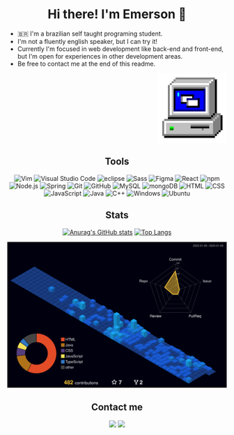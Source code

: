 <h1 align="center">Hi there! I'm Emerson 	
&#129304;</h1>

<table>
	<tr>
		<ul>
			<li>&#127463;&#127479; I'm a brazilian self taught programing student.</li>
			<li>I'm not a fluently english speaker, but I can try it!</li>
			<li>Currently I'm focused in web development like back-end and front-end, but I'm open for experiences in other development areas.</li>
			<li>Be free to contact me at the end of this readme.</li>
		</ul>
	</tr>
	<tr><img src="./src/computer-animated-gif-29.gif" width="160" align="right"><tr>
</table>

<h2 align="center">Tools</h2>

<div align="center">
	<img height="50" src="https://user-images.githubusercontent.com/25181517/192108889-232b3431-a585-4b36-a62d-9078bd3641d9.png" alt="Vim" title="Vim" />
	<img height="50" src="https://user-images.githubusercontent.com/25181517/192108891-d86b6220-e232-423a-bf5f-90903e6887c3.png" alt="Visual Studio Code" title="Visual Studio Code" />
	<img height="50" src="https://user-images.githubusercontent.com/25181517/192108892-6e9b5cdf-4e35-4a70-ad9a-801a93a07c1c.png" alt="eclipse" title="eclipse" />
	<img height="50" src="https://user-images.githubusercontent.com/25181517/192158956-48192682-23d5-4bfc-9dfb-6511ade346bc.png" alt="Sass" title="Sass" />
	<img height="50" src="https://user-images.githubusercontent.com/25181517/189715289-df3ee512-6eca-463f-a0f4-c10d94a06b2f.png" alt="Figma" title="Figma" />
	<img height="50" src="https://user-images.githubusercontent.com/25181517/183897015-94a058a6-b86e-4e42-a37f-bf92061753e5.png" alt="React" title="React" />
	<img height="50" src="https://user-images.githubusercontent.com/25181517/121401671-49102800-c959-11eb-9f6f-74d49a5e1774.png" alt="npm" title="npm" />
	<img height="50" src="https://user-images.githubusercontent.com/25181517/183568594-85e280a7-0d7e-4d1a-9028-c8c2209e073c.png" alt="Node.js" title="Node.js" />
	<img height="50" src="https://user-images.githubusercontent.com/25181517/117201470-f6d56780-adec-11eb-8f7c-e70e376cfd07.png" alt="Spring" title="Spring" />
	<img height="50" src="https://user-images.githubusercontent.com/25181517/192108372-f71d70ac-7ae6-4c0d-8395-51d8870c2ef0.png" alt="Git" title="Git" />
	<img height="50" src="https://user-images.githubusercontent.com/25181517/192108374-8da61ba1-99ec-41d7-80b8-fb2f7c0a4948.png" alt="GitHub" title="GitHub" />
	<img height="50" src="https://user-images.githubusercontent.com/25181517/183896128-ec99105a-ec1a-4d85-b08b-1aa1620b2046.png" alt="MySQL" title="MySQL" />
	<img height="50" src="https://user-images.githubusercontent.com/25181517/182884177-d48a8579-2cd0-447a-b9a6-ffc7cb02560e.png" alt="mongoDB" title="mongoDB" />
  <img height="50" src="https://user-images.githubusercontent.com/25181517/192158954-f88b5814-d510-4564-b285-dff7d6400dad.png" alt="HTML" title="HTML" />
	<img height="50" src="https://user-images.githubusercontent.com/25181517/183898674-75a4a1b1-f960-4ea9-abcb-637170a00a75.png" alt="CSS" title="CSS" />
	<img height="50" src="https://user-images.githubusercontent.com/25181517/117447155-6a868a00-af3d-11eb-9cfe-245df15c9f3f.png" alt="JavaScript" title="JavaScript" />
	<img height="50" src="https://user-images.githubusercontent.com/25181517/117201156-9a724800-adec-11eb-9a9d-3cd0f67da4bc.png" alt="Java" title="Java" />
	<img height="50" src="https://user-images.githubusercontent.com/25181517/192106073-90fffafe-3562-4ff9-a37e-c77a2da0ff58.png" alt="C++" title="C++" />
  	<img height="50" src="https://user-images.githubusercontent.com/25181517/186884150-05e9ff6d-340e-4802-9533-2c3f02363ee3.png" alt="Windows" title="Windows" />
	<img height="50" src="https://user-images.githubusercontent.com/25181517/186884153-99edc188-e4aa-4c84-91b0-e2df260ebc33.png" alt="Ubuntu" title="Ubuntu" />
</div>

<h2 align="center">Stats</h2>

<div align="center">
  <a href="https://github.com/anuraghazra/github-readme-stats"><img src="https://camo.githubusercontent.com/aebeaf9ba3d9cf25e4241c54dd30559f6cf94b4fa1266309111304df4e5dc43c/68747470733a2f2f6769746875622d726561646d652d73746174732e76657263656c2e6170702f6170693f757365726e616d653d456d6572736f6e424c6f70657326686964655f626f726465723d747275652662675f636f6c6f723d303030303137267469746c655f636f6c6f723d30304133464626746578745f636f6c6f723d6666662669636f6e5f636f6c6f723d303041334646" alt="Anurag's GitHub stats" data-canonical-src="https://github-readme-stats.vercel.app/api?username=EmersonBLopes&amp;hide_border=true&amp;bg_color=00000f&amp;title_color=00A3FF&amp;text_color=fff&amp;icon_color=00A3FF" style="max-width: 100%; height:11rem;"></a>
  <a href="https://github.com/anuraghazra/github-readme-stats"><img src="https://camo.githubusercontent.com/e5892f044f364d84dddb7695ae593874322dfa7f200f6fedcc3132f4af9ae636/68747470733a2f2f6769746875622d726561646d652d73746174732e76657263656c2e6170702f6170692f746f702d6c616e67732f3f757365726e616d653d456d6572736f6e424c6f706573266c61796f75743d636f6d7061637426686964655f626f726465723d747275652662675f636f6c6f723d30303030313726746578745f636f6c6f723d666666267469746c655f636f6c6f723d303041334646" alt="Top Langs" data-canonical-src="https://github-readme-stats.vercel.app/api/top-langs/?username=EmersonBLopes&amp;layout=compact&amp;hide_border=true&amp;bg_color=00000f&amp;text_color=fff&amp;title_color=00A3FF" style="max-width: 100%; height:11rem"></a>
</div>

![](./profile-3d-contrib/profile-night-view.svg)

<div align="center">
	<h2>Contact me</h2>
	<a href="https://www.linkedin.com/in/emersonbasiliolopes/"><img src="https://img.shields.io/badge/LinkedIn-0077B5?style=for-the-badge&logo=linkedin&logoColor=white" width="160"></a>
	<a href="https://discord.gg/gAq2WJXUte">
	<img src="https://img.shields.io/badge/Discord-5865F2?style=for-the-badge&logo=discord&logoColor=white" width="151"></a>
</div>